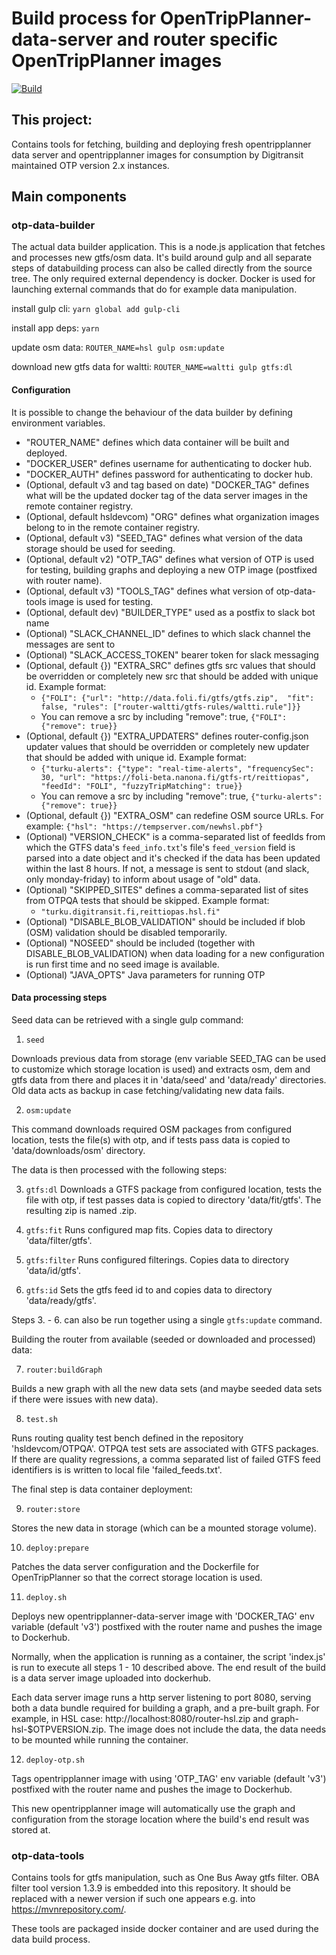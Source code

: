 # Build process for OpenTripPlanner-data-server and router specific OpenTripPlanner images

[![Build](https://github.com/hsldevcom/OpenTripPlanner-data-container/workflows/Process%20v3%20push%20or%20pr/badge.svg?branch=v3)](https://github.com/HSLdevcom/OpenTripPlanner-data-container/actions)

## This project:
Contains tools for fetching, building and deploying fresh opentripplanner data server and opentripplanner images
for consumption by Digitransit maintained OTP version 2.x instances.

## Main components

### otp-data-builder
The actual data builder application. This is a node.js application that fetches
and processes new gtfs/osm data. It's build around gulp and all separate steps of
databuilding process can also be called directly from the source tree. The only
required external dependency is docker. Docker is used for launching external
commands that do for example data manipulation.

install gulp cli:
  `yarn global add gulp-cli`

install app deps:
  `yarn`

update osm data:
  `ROUTER_NAME=hsl gulp osm:update`

download new gtfs data for waltti:
  `ROUTER_NAME=waltti gulp gtfs:dl`

#### Configuration
It is possible to change the behaviour of the data builder by defining environment variables.

* "ROUTER_NAME" defines which data container will be built and deployed.
* "DOCKER_USER" defines username for authenticating to docker hub.
* "DOCKER_AUTH" defines password for authenticating to docker hub.
* (Optional, default v3 and tag based on date) "DOCKER_TAG" defines what will be the updated docker tag of the data server images in the remote container registry.
* (Optional, default hsldevcom) "ORG" defines what organization images belong to in the remote container registry.
* (Optional, default v3) "SEED_TAG" defines what version of the data storage should be used for seeding.
* (Optional, default v2) "OTP_TAG" defines what version of OTP is used for testing, building graphs and deploying a new OTP image (postfixed with router name).
* (Optional, default v3) "TOOLS_TAG" defines what version of otp-data-tools image is used for testing.
* (Optional, default dev) "BUILDER_TYPE" used as a postfix to slack bot name
* (Optional) "SLACK_CHANNEL_ID" defines to which slack channel the messages are sent to
* (Optional) "SLACK_ACCESS_TOKEN" bearer token for slack messaging
* (Optional, default {}) "EXTRA_SRC" defines gtfs src values that should be overridden or completely new src that should be added with unique id. Example format:
  - `{"FOLI": {"url": "http://data.foli.fi/gtfs/gtfs.zip",  "fit": false, "rules": ["router-waltti/gtfs-rules/waltti.rule"]}}`
  - You can remove a src by including "remove": true, `{"FOLI": {"remove": true}}`
* (Optional, default {}) "EXTRA_UPDATERS" defines router-config.json updater values that should be overridden or completely new updater that should be added with unique id. Example format:
  - `{"turku-alerts": {"type": "real-time-alerts", "frequencySec": 30, "url": "https://foli-beta.nanona.fi/gtfs-rt/reittiopas", "feedId": "FOLI", "fuzzyTripMatching": true}}`
  - You can remove a src by including "remove": true, `{"turku-alerts": {"remove": true}}`
* (Optional, default {}) "EXTRA_OSM" can redefine OSM source URLs. For example: `{"hsl": "https://tempserver.com/newhsl.pbf"}`
* (Optional) "VERSION_CHECK" is a comma-separated list of feedIds from which the GTFS data's `feed_info.txt`'s file's `feed_version` field is parsed into a date object and it's checked if the data has been updated within the last 8 hours. If not, a message is sent to stdout (and slack, only monday-friday) to inform about usage of "old" data.
* (Optional) "SKIPPED_SITES" defines a comma-separated list of sites from OTPQA tests that should be skipped. Example format:
  - `"turku.digitransit.fi,reittiopas.hsl.fi"`
* (Optional) "DISABLE_BLOB_VALIDATION" should be included if blob (OSM) validation should be disabled temporarily.
* (Optional) "NOSEED" should be included (together with DISABLE_BLOB_VALIDATION) when data loading for a new configuration is run first time and no seed image is available.
* (Optional) "JAVA_OPTS" Java parameters for running OTP

#### Data processing steps

Seed data can be retrieved with a single gulp command:

1. `seed`

Downloads previous data from storage (env variable SEED_TAG can be used to customize which storage location is used)
and extracts osm, dem and gtfs data from there and places it in 'data/seed' and 'data/ready' directories.
Old data acts as backup in case fetching/validating new data fails.

2. `osm:update`

This command downloads required OSM packages from configured location, tests the file(s) with otp,
and if tests pass data is copied to 'data/downloads/osm' directory.

The data is then processed with the following steps:

3. `gtfs:dl`
Downloads a GTFS package from configured location, tests the file with otp, if
test passes data is copied to directory 'data/fit/gtfs'. The resulting zip is named <feedid>.zip.

4. `gtfs:fit`
Runs configured map fits. Copies data to directory 'data/filter/gtfs'.

5. `gtfs:filter`
Runs configured filterings. Copies data to directory 'data/id/gtfs'.

6. `gtfs:id`
Sets the gtfs feed id to <id> and copies data to directory 'data/ready/gtfs'.

Steps 3. - 6. can also be run together using a single `gtfs:update` command.

Building the router from available (seeded or downloaded and processed) data:

7. `router:buildGraph`

Builds a new graph with all the new data sets (and maybe seeded data sets if there were issues with new data).

8. `test.sh`

Runs routing quality test bench defined in the repository 'hsldevcom/OTPQA'. OTPQA test sets are associated with GTFS packages.
If there are quality regressions, a comma separated list of failed GTFS feed identifiers is is written to local file 'failed_feeds.txt'.

The final step is data container deployment:

9. `router:store`

Stores the new data in storage (which can be a mounted storage volume).

10. `deploy:prepare`

Patches the data server configuration and the Dockerfile for OpenTripPlanner so that the correct storage location is used.

11. `deploy.sh`

Deploys new opentripplanner-data-server image with 'DOCKER_TAG' env variable (default 'v3') postfixed with the router name and
pushes the image to Dockerhub.

Normally, when the application is running as a container, the script 'index.js' is run to execute all steps 1 - 10 described above.
The end result of the build is a data server image uploaded into dockerhub.

Each data server image runs a http server listening to port 8080, serving both a data bundle required for building a graph,
and a pre-built graph. For example, in HSL case: http://localhost:8080/router-hsl.zip and graph-hsl-$OTPVERSION.zip. The image
does not include the data, the data needs to be mounted while running the container.

12. `deploy-otp.sh`

Tags opentripplanner image with using 'OTP_TAG' env variable (default 'v3') postfixed with the router name and pushes the image to Dockerhub.

This new opentripplanner image will automatically use the graph and configuration from the storage location where the build's end result
was stored at.

### otp-data-tools

Contains tools for gtfs manipulation, such as One Bus Away gtfs filter. OBA filter tool version 1.3.9 is embedded into this repository.
It should be replaced with a newer version if such one appears e.g. into https://mvnrepository.com/.

These tools are packaged inside docker container and are used during the data build process.

